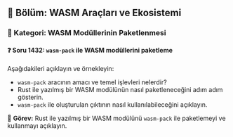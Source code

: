 ## 📘 Bölüm: WASM Araçları ve Ekosistemi
### 🔹 Kategori: WASM Modüllerinin Paketlenmesi
#### ❓ Soru 1432: `wasm-pack` ile WASM modüllerini paketleme

Aşağıdakileri açıklayın ve örnekleyin:

- `wasm-pack` aracının amacı ve temel işlevleri nelerdir?
- Rust ile yazılmış bir WASM modülünün nasıl paketleneceğini adım adım gösterin.
- `wasm-pack` ile oluşturulan çıktının nasıl kullanılabileceğini açıklayın.

🔧 **Görev:** Rust ile yazılmış bir WASM modülünü `wasm-pack` ile paketlemeyi ve kullanmayı açıklayın.

